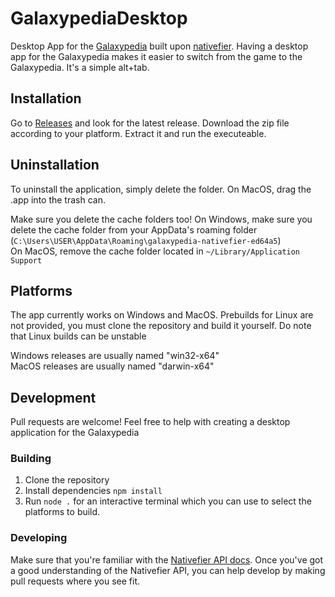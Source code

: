 # GalaxypediaDesktop
Desktop App for the [Galaxypedia](https://robloxgalaxy.wiki) built upon [nativefier](https://github.com/nativefier/nativefier). Having a desktop app for the Galaxypedia makes it easier to switch from the game to the Galaxypedia. It's a simple alt+tab.

## Installation
Go to [Releases](https://github.com/smallketchup82/GalaxypediaDesktop/releases) and look for the latest release. Download the zip file according to your platform. Extract it and run the executeable.

## Uninstallation
To uninstall the application, simply delete the folder. On MacOS, drag the .app into the trash can.

Make sure you delete the cache folders too!
On Windows, make sure you delete the cache folder from your AppData's roaming folder (`C:\Users\USER\AppData\Roaming\galaxypedia-nativefier-ed64a5`)  
On MacOS, remove the cache folder located in `~/Library/Application Support`

## Platforms
The app currently works on Windows and MacOS. Prebuilds for Linux are not provided, you must clone the repository and build it yourself. Do note that Linux builds can be unstable

Windows releases are usually named "win32-x64"  
MacOS releases are usually named "darwin-x64"

## Development
Pull requests are welcome! Feel free to help with creating a desktop application for the Galaxypedia

### Building
1. Clone the repository
2. Install dependencies `npm install`
3. Run `node .` for an interactive terminal which you can use to select the platforms to build.

### Developing
Make sure that you're familiar with the [Nativefier API docs](https://github.com/nativefier/nativefier/blob/master/API.md). Once you've got a good understanding of the Nativefier API, you can help develop by making pull requests where you see fit.
